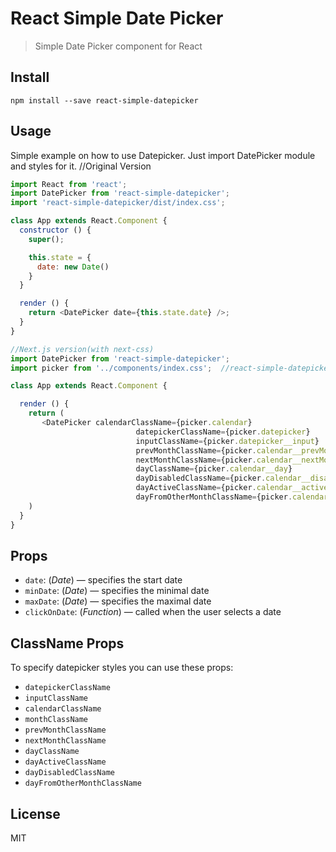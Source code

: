 # React Simple Date Picker

> Simple Date Picker component for React


## Install

`npm install --save react-simple-datepicker`


## Usage

Simple example on how to use Datepicker. Just import DatePicker module and styles for it.
//Original Version
```js
import React from 'react';
import DatePicker from 'react-simple-datepicker';
import 'react-simple-datepicker/dist/index.css';

class App extends React.Component {
  constructor () {
    super();

    this.state = {
      date: new Date()
    }
  }

  render () {
    return <DatePicker date={this.state.date} />;
  }
}

//Next.js version(with next-css)
import DatePicker from 'react-simple-datepicker';
import picker from '../components/index.css';  //react-simple-datepicker/dist/index.css

class App extends React.Component {

  render () {
    return (
       <DatePicker calendarClassName={picker.calendar}
                            datepickerClassName={picker.datepicker}
                            inputClassName={picker.datepicker__input}
                            prevMonthClassName={picker.calendar__prevMonth}
                            nextMonthClassName={picker.calendar__nextMonth}
                            dayClassName={picker.calendar__day}
                            dayDisabledClassName={picker.calendar__disabledDay}
                            dayActiveClassName={picker.calendar__activeDay}
                            dayFromOtherMonthClassName={picker.calendar__dayFromOtherMonth}/>
    )
  }
}

```


## Props

* `date`: (*Date*) — specifies the start date
* `minDate`: (*Date*) — specifies the minimal date
* `maxDate`: (*Date*) — specifies the maximal date
* `clickOnDate`: (*Function*) — called when the user selects a date


## ClassName Props

To specify datepicker styles you can use these props:

* `datepickerClassName`
* `inputClassName`
* `calendarClassName`
* `monthClassName`
* `prevMonthClassName`
* `nextMonthClassName`
* `dayClassName`
* `dayActiveClassName`
* `dayDisabledClassName`
* `dayFromOtherMonthClassName`


## License

MIT
